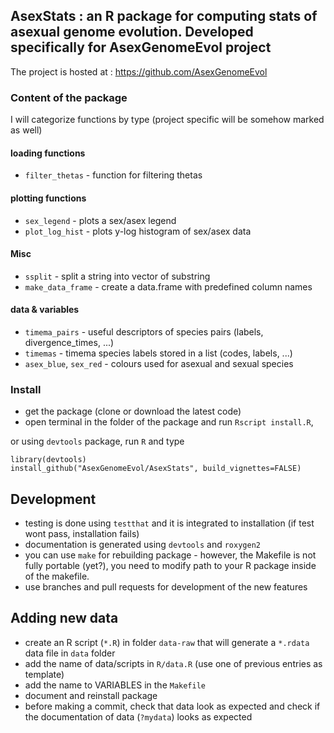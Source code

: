 ## AsexStats : an R package for computing stats of asexual genome evolution. Developed specifically for AsexGenomeEvol project

The project is hosted at : https://github.com/AsexGenomeEvol

### Content of the package

I will categorize functions by type (project specific will be somehow marked as well)

#### loading functions

- `filter_thetas` - function for filtering thetas

#### plotting functions

- `sex_legend` - plots a sex/asex legend
- `plot_log_hist` - plots y-log histogram of sex/asex data

#### Misc

- `ssplit` - split a string into vector of substring
- `make_data_frame` - create a data.frame with predefined column names

#### data & variables

- `timema_pairs` - useful descriptors of species pairs (labels, divergence_times, ...)
- `timemas` - timema species labels stored in a list (codes, labels, ...)
- `asex_blue`, `sex_red` - colours used for asexual and sexual species


### Install

- get the package (clone or download the latest code)
- open terminal in the folder of the package and run `Rscript install.R`,

or using `devtools` package, run `R` and type

```{R}
library(devtools)
install_github("AsexGenomeEvol/AsexStats", build_vignettes=FALSE)
```

## Development

- testing is done using `testthat` and it is integrated to installation (if test wont pass, installation fails)
- documentation is generated using `devtools` and `roxygen2`
- you can use `make` for rebuilding package - however, the Makefile is not fully portable  (yet?), you need to modify path to your R package inside of the makefile.
- use branches and pull requests for development of the new features

## Adding new data

- create an R script (`*.R`) in folder `data-raw` that will generate a `*.rdata` data file in `data` folder
- add the name of data/scripts in `R/data.R` (use one of previous entries as template)
- add the name to VARIABLES in the `Makefile`
- document and reinstall package
- before making a commit, check that data look as expected and check if the documentation of data (`?mydata`) looks as expected
